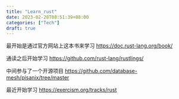 ```yaml
---
title: "Learn_rust"
date: 2023-02-28T08:51:39+08:00
categories: ["Tech"]
draft: true
---
```


最开始是通过官方网站上这本书来学习
https://doc.rust-lang.org/book/

通读之后开始学习 https://github.com/rust-lang/rustlings/

中间参与了一个开源项目 https://github.com/database-mesh/pisanix/tree/master

最近开始学习 https://exercism.org/tracks/rust